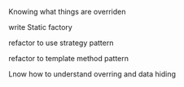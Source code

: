 Knowing what things are overriden

write Static factory

refactor to use strategy pattern

refactor to template method pattern

Lnow how to understand overring and data hiding
